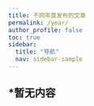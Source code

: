 ```yaml
---
title: 不同年度发布的文章
permalink: /year/
author_profile: false
toc: true
sidebar:
  title: "导航"
  nav: sidebar-sample
---
```

## *暂无内容
